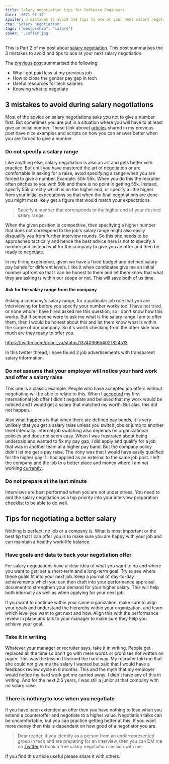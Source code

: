```yaml
---
title: Salary negotiation tips for Software Engineers
date: '2021-05-14'
spoiler: 3 mistakes to avoid and tips to ace at your next salary negotiation
cta: 'Salary negotiation'
tags: ["mentorship", "salary"]
cover: './offer.jpg'
---
```


This is Part 2 of my post about [salary negotiation](../tags/salary). This post summarises the 3 mistakes to avoid and tips to ace at your next salary negotiation.

The [previous post](../salary-negotiation-part-1/) summarised the following:

- Why I got paid less at my previous job
- How to close the gender pay gap in tech
- Useful resources for tech salaries
- Knowing what to negotiate

## 3 mistakes to avoid during salary negotiations

Most of the advice on salary negotiations asks you not to give a number first. But sometimes you are put in a situation where you will have to at least give an initial number. These (link above) [articles](../salary-negotiation-part-1/#articles-on-the-internet) shared in my previous post have nice examples and scripts on how you can answer better when you are forced to give a number.

### Do not specify a salary range

Like anything else, salary negotiation is also an art and gets better with practice. But until you have mastered the art of negotiation or are comfortable in asking for a raise, avoid specifying a range when you are forced to give a number. Example: 50k-55k. When you do this the recruiter often pitches to you with 50k and there is no point in getting 55k. Instead, specify 55k directly which is on the higher end, or specify a little higher from your initial expectations so that when the final negotiations are done you might most likely get a figure that would match your expectations.

> Specify a number that corresponds to the higher end of your desired salary range.

When the given position is competitive, then specifying a higher number that does not correspond to the job's salary range might also easily disqualify you from further interview rounds. So this one needs to be approached tactically and hence the best advice here is not to specify a number and instead wait for the company to give you an offer and then be ready to negotiate.

In my hiring experience, given we have a fixed budget and defined salary pay bands for different levels, I like it when candidates give me an initial number upfront so that I can be honest to them and let them know that what they are asking is within our scope or not. This will save both of us time.

#### Ask for the salary range from the company

Asking a company's salary range, for a particular job role that you are interviewing for before you specify your number works too. I have not tried, or none whom I have hired asked me this question, so I don't know how this works. But if someone were to ask me what is the salary range I am to offer them, then I would be honest about this and let them know what is within the scope of our company. So it's worth checking from the other side how much are they ready to offer you.

https://twitter.com/princi_ya/status/1374036654021824513

In this twitter thread, I have found 2 job advertisements with transparent salary information.

### Do not assume that your employer will notice your hard work and offer a salary raise

This one is a classic example. People who have accepted job offers without negotiating will be able to relate to this. When I [accepted](../salary-negotiation-part-1/#background) my first international job offer I didn't negotiate and believed that my work would be noticed and I would get a salary that matched my worth. But alas, this did not happen.

Also what happens is that when there are defined pay bands, it is very unlikely that you get a salary raise unless you switch jobs or jump to another level internally. Internal job switching also depends on organizational policies and does not seem easy. When I was frustrated about being underpaid and wanted to fix my pay gap, I did apply and qualify for a job that was in another team at a higher pay band. But the company policy didn't let me get a pay raise. The irony was that I would have easily qualified for the higher pay if I had applied as an external to the same job post. I left the company and the job to a better place and money where I am not working [currently](../two-years-into-leadership/).

### Do not prepare at the last minute

Interviews are best performed when you are not under stress. You need to add the salary negotiation as a top priority into your interview preparation checklist to be able to do well.

## Tips for negotiating a better salary

Nothing is perfect; no job or a company is. What is most important or the best tip that I can offer you is to make sure you are happy with your job and can maintain a healthy work-life balance.

### Have goals and data to back your negotiation offer

For salary negotiations have a clear idea of what you want to do and where you want to get; set a short-term and a long-term goal. Try to see where these goals fit into your next job. Keep a journal of day-to-day achievements which you can then draft into your performance appraisal document to strengthen your demand for your higher salary. This will help both internally as well as when applying for your next job.

If you want to continue within your same organization, make sure to align your goals and understand the hierarchy within your organization, and learn which level you want to get next and how. Align this with the performance review in place and talk to your manager to make sure they help you achieve your goal.

### Take it in writing

Whatever your manager or recruiter says, take it in writing. People get replaced all the time so don't go with mere words or promises not written on paper. This was the lesson I learned the hard way. My recruiter told me that she could not give me the salary I wanted but said that I would have a feedback review cycle in 6 months. This and the myth that my employer would notice my hard work got me carried away. I didn't have any of this in writing. And for the next 2.5 years, I was still a junior at that company with no salary raise.

### There is nothing to lose when you negotiate

If you have been extended an offer then you have nothing to lose when you extend a counteroffer and negotiate to a higher value. Negotiation talks can be uncomfortable, but you can practice getting better at this. If you want more money then this is dependent on how good of a negotiator you are.

> Dear reader, if you identify as a person from an underrepresented group in tech and are preparing for an interview, then you can DM me on [Twitter](https://twitter.com/princi_ya) to book a free salary negotiation session with me.

If you find this article useful please share it with others.



